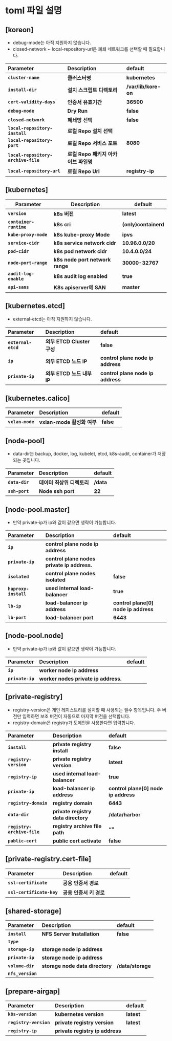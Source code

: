 # **toml 파일 설명**

## **[koreon]**

- debug-mode는 아직 지원하지 않습니다.
- closed-network ~ local-repository-url은 폐쇄 네트워크를 선택할 때 필요합니다.

| Parameter | Description | default |
| :--- | :--- | :--- |
| **`cluster-name`** | **클러스터명** | **kubernetes** |
| **`install-dir`** | **설치 스크립트 디렉토리** | **/var/lib/kore-on** |
| **`cert-validity-days`** | **인증서 유효기간** | **36500** |
| **`debug-mode`** | **Dry Run** | **false** |
| **`closed-network`** | **폐쇄망 선택** | **false** |
| **`local-repository-install`** | **로컬 Repo 설치 선택** |
| **`local-repository-port`** | **로컬 Repo 서비스 포트** | **8080** |
| **`local-repository-archive-file`** | **로컬 Repo 패키지 아카이브 파일명** |
| **`local-repository-url`** | **로컬 Repo Url** | **registry-ip** |

## **[kubernetes]**

| Parameter | Description | default |
| --- | --- | --- |
| **`version`** | **k8s 버전** | **latest** |
| **`container-runtime`** | **k8s cri** | **(only)containerd** |
| **`kube-proxy-mode`** | **k8s kube-proxy Mode** | **ipvs** |
| **`service-cidr`** | **k8s service network cidr** | **10.96.0.0/20** |
| **`pod-cidr`** | **k8s pod network cidr** | **10.4.0.0/24** |
| **`node-port-range`** | **k8s node port network range** | **30000-32767** |
| **`audit-log-enable`** | **k8s audit log enabled** | **true** |
| **`api-sans`** | **K8s apiserver에 SAN** | **master** |

## **[kubernetes.etcd]**

- external-etcd는 아직 지원하지 않습니다.

| Parameter | Description | default |
| :--- | :--- | :--- |
| **`external-etcd`** | **외부 ETCD Cluster 구성** | **false** |
| **`ip`** | **외부 ETCD 노드 IP** | **control plane node ip address** |
| **`private-ip`** | **외부 ETCD 노드 내부 IP** | **control plane node ip address** |

## **[kubernetes.calico]**

| Parameter | Description | default |
| :--- | :--- | :--- |
| **`vxlan-mode`** | **vxlan-mode 활성화 여부** | **false** |

## **[node-pool]**

- data-dir는 backup, docker, log, kubelet, etcd, k8s-audit, container가 저장되는 곳입니다.

| Parameter | Description | default |
| :--- | :--- | :--- |
| **`data-dir`** | **데이터 최상위 디렉토리** | **/data** |
| **`ssh-port`** | **Node ssh port** | **22** |

## **[node-pool.master]**

- 만약 private-ip가 ip와 값이 같으면 생략이 가능합니다.

| Parameter | Description | default |
| :--- | :--- | :--- |
| **`ip`** | **control plane node ip address** |  |
| **`private-ip`** | **control plane nodes private ip address.** |  |
| **`isolated`** | **control plane nodes isolated** | **false** |
| **`haproxy-install`** | **used internal load-balancer** | **true** |
| **`lb-ip`** | **load-balancer ip address** | **control plane[0] node ip address** |
| **`lb-port`** | **load-balancer port** | **6443** |

## **[node-pool.node]**

- 만약 private-ip가 ip와 값이 같으면 생략이 가능합니다.

| Parameter | Description | default |
| :--- | :--- | :--- |
| **`ip`** | **worker node ip address** |  |
| **`private-ip`** | **worker nodes private ip address.** |  |

## **[private-registry]**

- registry-version은 개인 레지스트리를 설치할 때 사용되는 필수 항목입니다. 주 버전만 입력하면 보조 버전이 자동으로 마지막 버전을 선택합니다.
- registry-domain은 registry가 도메인을 사용한다면 입력합니다.

| Parameter | Description | default |
| :--- | :--- | :--- |
| **`install`** | **private registry install** | **false** |
| **`registry-version`** | **private registry version** | **latest** |
| **`registry-ip`** | **used internal load-balancer** | **true** |
| **`private-ip`** | **load-balancer ip address** | **control plane[0] node ip address** |
| **`registry-domain`** | **registry domain** | **6443** |
| **`data-dir`** | **private registry data directory** | **/data/harbor** |
| **`registry-archive-file`** | **registry archive file path** | **“”** |
| **`public-cert`** | **public cert activate** | **false** |

## **[private-registry.cert-file]**

| Parameter | Description | default |
| :--- | :--- | :--- |
| **`ssl-certificate`** | **공용 인증서 경로** |  |
| **`ssl-certificate-key`** | **공용 인증서 키 경로** |  |

## **[shared-storage]**

| Parameter | Description | default |
| :--- | :--- | :--- |
| **`install`** | **NFS Server Installation** | **false** |
| **`type`** |  |  |
| **`storage-ip`** | **storage node ip address** |  |
| **`private-ip`** | **storage node ip address** |  |
| **`volume-dir`** | **storage node data directory** | **/data/storage** |
| **`nfs_version`** |  |  |

## **[prepare-airgap]**

| Parameter | Description | default |
| :--- | :--- | :--- |
| **`k8s-version`** | **kubernetes version** | **latest** |
| **`registry-version`** | **private registry version** | **latest** |
| **`registry-ip`** | **private registry ip address** |  |
